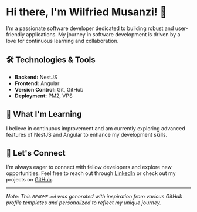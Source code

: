 # Hi there, I'm Wilfried Musanzi! 👋

I'm a passionate software developer dedicated to building robust and user-friendly applications. My journey in software development is driven by a love for continuous learning and collaboration.

## 🛠️ Technologies & Tools

- **Backend:** NestJS
- **Frontend:** Angular
- **Version Control:** Git, GitHub
- **Deployment:** PM2, VPS

## 🌱 What I'm Learning

I believe in continuous improvement and am currently exploring advanced features of NestJS and Angular to enhance my development skills.

## 🤝 Let's Connect

I'm always eager to connect with fellow developers and explore new opportunities. Feel free to reach out through [LinkedIn](https://www.linkedin.com/in/wilfried-musanzi) or check out my projects on [GitHub](https://github.com/your-github-username).

---

*Note: This `README.md` was generated with inspiration from various GitHub profile templates and personalized to reflect my unique journey.*
